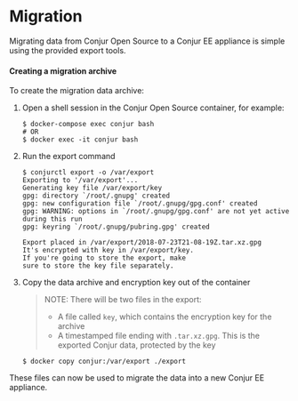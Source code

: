 # Migration

Migrating data from Conjur Open Source to a Conjur EE appliance is simple
using the provided export tools.

#### Creating a migration archive

To create the migration data archive:

1. Open a shell session in the Conjur Open Source container, for example:
    ```sh-session
    $ docker-compose exec conjur bash
    # OR
    $ docker exec -it conjur bash
    ```

2. Run the export command
    ```sh-session
    $ conjurctl export -o /var/export
    Exporting to '/var/export'...
    Generating key file /var/export/key
    gpg: directory `/root/.gnupg' created
    gpg: new configuration file `/root/.gnupg/gpg.conf' created
    gpg: WARNING: options in `/root/.gnupg/gpg.conf' are not yet active during this run
    gpg: keyring `/root/.gnupg/pubring.gpg' created

    Export placed in /var/export/2018-07-23T21-08-19Z.tar.xz.gpg
    It's encrypted with key in /var/export/key.
    If you're going to store the export, make
    sure to store the key file separately.
    ```

3. Copy the data archive and encryption key out of the container
    > NOTE: There will be two files in the export:
    > - A file called `key`, which contains the encryption key for the archive
    > - A timestamped file ending with `.tar.xz.gpg`. This is the exported Conjur
    >   data, protected by the key
    ```sh-session
    $ docker copy conjur:/var/export ./export
    ```

These files can now be used to migrate the data into a new Conjur EE appliance.